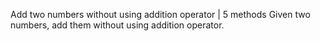 Add two numbers without using addition operator | 5 methods
Given two numbers, add them without using addition operator.

 

 


